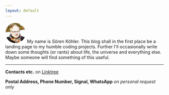 ```yaml
---
layout: default
---
```

![Me](/assets/img/me.png) My name is Sören Köhler. This blog shall in the first
place be a landing page to my humble coding projects. Further I'll occasionally
write down some thoughts (or rants) about life, the universe and everything
else. Maybe someone will find something of this useful.

----
<!---
**Email**     [webmaster@soerenkoehler.de](mailto:webmaster@soerenkoehler.de)  
**Mastodon**  [@soerenkoehler@mastodon.social](https://mastodon.social/@soerenkoehler)  
**Twitter**   [@\_welt_schmerz\_](https://twitter.com/_welt_schmerz_)  
**Facebook**  [soeren.dermuffin.koehler](https://www.facebook.com/soeren.dermuffin.koehler/)  
**Instagram** [dermuffin](https://www.instagram.com/dermuffin/)  
**Threema**   [WJJBHK3U](https://threema.id/WJJBHK3U)  
**Telegram**  [@soerenkoehler](https://t.me/soerenkoehler)  
-->
**Contacts etc.** on [Linktree](https://linktr.ee/soerenkoehler)

**Postal Address, Phone Number, Signal, WhatsApp** _on personal request only_
